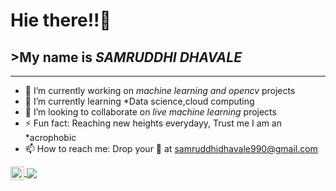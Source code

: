 # Hie there!!:raising_hand:

## >My name is ***SAMRUDDHI DHAVALE***
************************************************************************************************************************************************************
* 🔭  I’m currently working on *machine learning and opencv* projects
* 🌱 I’m currently learning *Data science,cloud computing
* 👯 I’m looking to collaborate on *live machine learning* projects
* ⚡ Fun fact: Reaching new heights everydayy, Trust me I am an *acrophobic
* 📫 How to reach me: Drop your :email: at <samruddhidhavale990@gmail.com>  <br>
                  <a href="https://www.linkedin.com/in/samruddhi-dhavale-a7b4b91a9/">
<img align="center" alt="Samruddhi dhavale" width="22px" src="https://github.com/WaylonWalker/WaylonWalker/blob/main/icon/linkedin.png?raw=true" /> 
  <a href="https://www.instagram.com/samruddhi_d5"><img align="center" src="https://github.com/WaylonWalker/WaylonWalker/blob/main/icon/instagram.jpg?raw=true"></a><br>
  

                      
<!--
**samruddhid5/samruddhid5** is a ✨ _special_ ✨ repository because its `README.md` (this file) appears on your GitHub profile.

Here are some ideas to get you started:

- 🔭 I’m currently working on machine learning and opencv projects
- 🌱 I’m currently learning Data science,cloud computing
- 👯 I’m looking to collaborate on live machine learning projects
- 🤔 I’m looking for help with ...
- 💬 Ask me about ...
- 📫 How to reach me: Drop your mail at 
                     <a href="https://www.linkedin.com/in/samruddhi-dhavale-a7b4b91a9/">
<img align="left" alt="Samruddhi dhavale" width="22px" src="https://cdn.jsdelivr.net/npm/simple-icons@v3/icons/linkedin.svg" />
                      
- 😄 Pronouns: 
- ⚡ Fun fact: Reaching new heights everydayy, Trust me I am an acrophobic
-->
